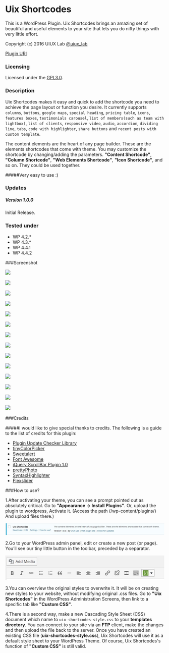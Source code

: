 # Uix Shortcodes
This is a WordPress Plugin. Uix Shortcodes brings an amazing set of beautiful and useful elements to your site that lets you do nifty things with very little effort.

Copyright (c) 2016 UIUX Lab [@uiux_lab](http://twitter.com/uiux_lab)


[Plugin URI](http://uiux.cc/wp-plugins/uix-shortcodes/)

### Licensing

Licensed under the [GPL3.0](http://www.gnu.org/licenses/gpl-3.0.en.html).

### Description

Uix Shortcodes makes it easy and quick to add the shortcode you need to achieve the page layout or function you desire. It currently supports `columns`, `buttons`, `google maps`, `special heading`, `pricing table`, `icons`, `features boxes`, `testimonials carousel`, `list of members(such as team with lightbox)`, `list of clients`, `responsive video`, `audio`, `accordion`, `dividing line`, `tabs`, `code with highlighter`, `share buttons` and `recent posts with custom template`.


The content elements are the heart of any page builder. These are the elements shortcodes that come with theme. You may customize the shortcode by changing/adding the parameters. **"Content Shortcode"**, **"Column Shortcode"**, **"Web Elements Shortcode"**, **"Icon Shortcode"**, and so on. They could be used together.

#####Very easy to use :)


### Updates 

##### Version 1.0.0
Initial Release.


### Tested under

- WP 4.2.*
- WP 4.3.*
- WP 4.4.1
- WP 4.4.2


###Screenshot

![](https://github.com/xizon/Uix-Shortcodes/blob/master/screenshot/ss3.jpg)

![](https://github.com/xizon/Uix-Shortcodes/blob/master/screenshot/ss9.jpg)

![](https://github.com/xizon/Uix-Shortcodes/blob/master/screenshot/ss8.jpg)

![](https://github.com/xizon/Uix-Shortcodes/blob/master/screenshot/ss1.jpg)

![](https://github.com/xizon/Uix-Shortcodes/blob/master/screenshot/ss2.jpg)

![](https://github.com/xizon/Uix-Shortcodes/blob/master/screenshot/ss4.jpg)

![](https://github.com/xizon/Uix-Shortcodes/blob/master/screenshot/ss5.jpg)

![](https://github.com/xizon/Uix-Shortcodes/blob/master/screenshot/ss6.jpg)

![](https://github.com/xizon/Uix-Shortcodes/blob/master/screenshot/ss7.jpg)

![](https://github.com/xizon/Uix-Shortcodes/blob/master/screenshot/ss10.jpg)

![](https://github.com/xizon/Uix-Shortcodes/blob/master/screenshot/ss11.jpg)

![](https://github.com/xizon/Uix-Shortcodes/blob/master/screenshot/ss12.jpg)

![](https://github.com/xizon/Uix-Shortcodes/blob/master/screenshot/ss13.jpg)

![](https://github.com/xizon/Uix-Shortcodes/blob/master/screenshot/ss14.jpg)



###Credits

#####I would like to give special thanks to credits. The following is a guide to the list of credits for this plugin:

- [Plugin Update Checker Library](http://w-shadow.com)
- [tinyColorPicker](https://github.com/PitPik/tinyColorPicker)
- [Sweetalert](http://t4t5.github.io/sweetalert/)
- [Font Awesome](https://fortawesome.github.io/Font-Awesome/)
- [jQuery ScrollBar Plugin 1.0 ](http://codecanyon.net/user/flGravity)
- [prettyPhoto](http://www.no-margin-for-errors.com/projects/prettyphoto-jquery-lightbox-clone/#prettyPhoto)
- [SyntaxHighlighter](http://alexgorbatchev.com/SyntaxHighlighter/)
- [Flexslider](http://flexslider.woothemes.com/)


###How to use?

1.After activating your theme, you can see a prompt pointed out as absolutely critical. Go to **"Appearance -> Install Plugins"**.
Or, upload the plugin to wordpress, Activate it. (Access the path (/wp-content/plugins/) And upload files there.)

![](https://github.com/xizon/Uix-Shortcodes/blob/master/helper/img/plug.jpg)

2.Go to your WordPress admin panel, edit or create a new post (or page). You’ll see our tiny little button in the toolbar, preceded by a separator.


![](https://github.com/xizon/Uix-Shortcodes/blob/master/helper/img/button.jpg)


3.You can overview the original styles to overwrite it. It will be on creating new styles to your website, without modifying original .css files. Go to **"Uix Shortcodes"** in the WordPress Administration Screens, then link to a specific tab like **"Custom CSS"**.


4.There is a second way, make a new Cascading Style Sheet (CSS) document which name to `uix-shortcodes-style.css` to your **templates directory**. You can connect to your site via an **FTP** client, make the changes and then upload the file back to the server. Once you have created an existing CSS file (**uix-shortcodes-style.css**), Uix Shortcodes will use it as a default style sheet to your WordPress Theme. Of course, Uix Shortcodes's function of **"Custom CSS"** is still valid.

